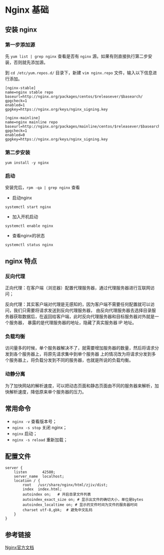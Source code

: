 
# Nginx 基础


## 安装 nginx


### 第一步添加源

先 `yum list | grep nginx` 查看是否有 `nginx` 源。如果有则直接执行第二步安装，否则就先添加源。

到 `cd /etc/yum.repos.d/` 目录下，新建 `vim nginx.repo` 文件，输入以下信息进行添加。
```
[nginx-stable]
name=nginx stable repo
baseurl=http://nginx.org/packages/centos/$releasever/$basearch/
gpgcheck=1
enabled=1
gpgkey=https://nginx.org/keys/nginx_signing.key

[nginx-mainline]
name=nginx mainline repo
baseurl=http://nginx.org/packages/mainline/centos/$releasever/$basearch/
gpgcheck=1
enabled=0
gpgkey=https://nginx.org/keys/nginx_signing.key
```

### 第二步安装

```
yum install -y nginx
```


### 启动

安装完后，`rpm -qa | grep nginx` 查看

- 启动nginx
```
systemctl start nginx
```
- 加入开机启动
```
systemctl enable nginx
```
- 查看nginx的状态
```
systemctl status nginx
```


## nginx 特点


### 反向代理

正向代理：在客户端（浏览器）配置代理服务器，通过代理服务器进行互联网访问；

反向代理：其实客户端对代理是无感知的，因为客户端不需要任何配置就可以访问，我们只需要将请求发送到反向代理服务器，
由反向代理服务器去选择目录服务器获取数据后，在返回给客户端，此时反向代理服务器和目标服务器对外就是一个服务器，
暴露的是代理服务器的地址，隐藏了真实服务器 IP 地址。



### 负载均衡

访问量多的时候，单个服务器解决不了，就需要增加服务器的数量，然后将请求分发到各个服务器上，将原先请求集中到单个服务器
上的情况改为将请求分发到多个服务器上，将负载分发到不同的服务器，也就是所说的负载均衡。



### 动静分离

为了加快网站的解析速度，可以把动态页面和静态页面由不同的服务器来解析，加快解析速度，降低原来单个服务器的压力。


## 常用命令

- `nginx -v` 查看版本号；
- `nginx -s stop` 关闭 nginx；
- `nginx` 启动；
- `nginx -s reload` 重新加载；


## 配置文件

```
server {
    listen       42580;
    server_name  localhost;
    location / {
        root   /usr/share/nginx/html/zjiv/dist;
        index  index.html;
        autoindex on;   # 开启目录文件列表
        autoindex_exact_size on; # 显示出文件的确切大小，单位是bytes
        autoindex_localtime on; # 显示的文件时间为文件的服务器时间
        charset utf-8,gbk;  # 避免中文乱码
    }
}
```


## 参考链接

[Nginx官方文档](http://nginx.org/en/linux_packages.html#RHEL-CentOS)
